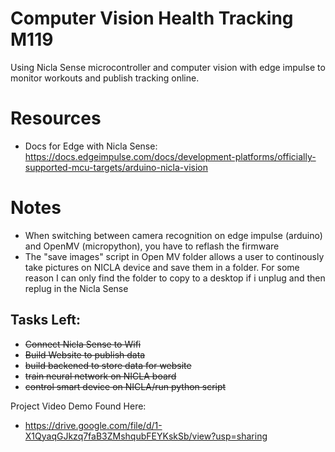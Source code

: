 # Computer Vision Health Tracking M119

Using Nicla Sense microcontroller and computer vision with edge impulse to monitor workouts and publish tracking online.

# Resources
- Docs for Edge with Nicla Sense: https://docs.edgeimpulse.com/docs/development-platforms/officially-supported-mcu-targets/arduino-nicla-vision

# Notes
- When switching between camera recognition on edge impulse (arduino) and OpenMV (micropython), you have to reflash the firmware
- The "save images" script in Open MV folder allows a user to continously take pictures on NICLA device and save them in a folder. For some reason I can only find the folder to copy to a desktop if i unplug and then replug in the Nicla Sense


## Tasks Left:

* ~~Connect Nicla Sense to Wifi~~
* ~~Build Website to publish data~~
* ~~build backened to store data for website~~
* ~~train neural network on NICLA board~~
* ~~control smart device on NICLA/run python script~~


Project Video Demo Found Here:

- https://drive.google.com/file/d/1-X1QyaqGJkzq7faB3ZMshqubFEYKskSb/view?usp=sharing
